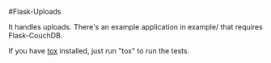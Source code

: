 #Flask-Uploads

It handles uploads. There's an example application in example/ that requires Flask-CouchDB. 

If you have [tox](https://pypi.python.org/pypi/tox) installed, just run "tox" to run the tests.

